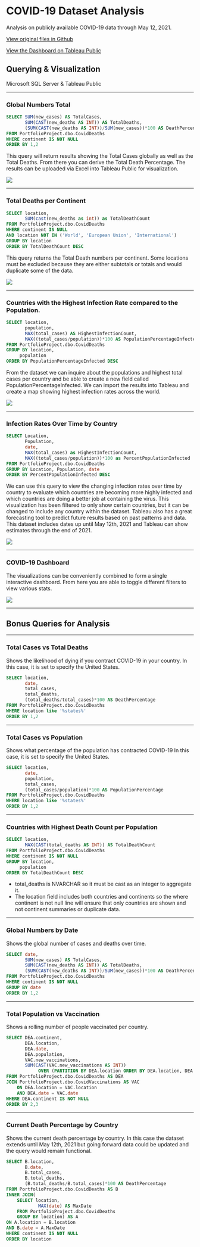 # COVID-19 Dataset Analysis

Analysis on publicly available COVID-19 data through May 12, 2021.

<a href="https://github.com/ajmercado1229/COVID19_Project.git">View original files in Github</a>

<a href="https://public.tableau.com/views/COVIDVisualization_16226608667290/Dashboard1?:language=en-US&:retry=yes&:display_count=n&:origin=viz_share_link">View the Dashboard on Tableau Public</a>

## Querying & Visualization
Microsoft SQL Server & Tableau Public

---

### Global Numbers Total

```sql
SELECT SUM(new_cases) AS TotalCases,
	   SUM(CAST(new_deaths AS INT)) AS TotalDeaths,
	   (SUM(CAST(new_deaths AS INT))/SUM(new_cases))*100 AS DeathPercentage
FROM PortfolioProject.dbo.CovidDeaths
WHERE continent IS NOT NULL
ORDER BY 1,2
```

This query will return results showing the Total Cases globally as well as the Total Deaths. From there you can derive the Total Death Percentage. The results can be uploaded via Excel into Tableau Public for visualization.


<img src="images/covid01.PNG?raw=true"/>

---

### Total Deaths per Continent

```sql
SELECT location, 
       SUM(cast(new_deaths as int)) as TotalDeathCount
FROM PortfolioProject.dbo.CovidDeaths
WHERE continent IS NULL 
AND location NOT IN ('World', 'European Union', 'International')
GROUP BY location
ORDER BY TotalDeathCount DESC
```

This query returns the Total Death numbers per continent. Some locations must be excluded because they are either subtotals or totals and would duplicate some of the data.


<img src="images/covid06.PNG?raw=true"/>

---

### Countries with the Highest Infection Rate compared to the Population.

```sql
SELECT location,
	   population,
	   MAX(total_cases) AS HighestInfectionCount,
	   MAX((total_cases/population))*100 AS PopulationPercentageInfected
FROM PortfolioProject.dbo.CovidDeaths
GROUP BY location,
	 population
ORDER BY PopulationPercentageInfected DESC
```

From the dataset we can inquire about the populations and highest total cases per country and be able to create a new field called PopulationPercentageInfected. We can import the results into Tableau and create a map showing highest infection rates across the world.


<img src="images/covid03.PNG?raw=true"/>

---

### Infection Rates Over Time by Country

```sql
SELECT Location, 
       Population,
       date, 
       MAX(total_cases) as HighestInfectionCount,  
       MAX((total_cases/population))*100 as PercentPopulationInfected
FROM PortfolioProject.dbo.CovidDeaths
GROUP BY Location, Population, date
ORDER BY PercentPopulationInfected DESC
```

We can use this query to view the changing infection rates over time by country to evaluate which countries are becoming more highly infected and which countries are doing a better job at containing the virus. This visualization has been filtered to only show certain countries, but it can be changed to include any country within the dataset. Tableau also has a great forecasting tool to predict future results based on past patterns and data. This dataset includes dates up until May 12th, 2021 and Tableau can show estimates through the end of 2021.


<img src="images/covid04.PNG?raw=true"/>

---

### COVID-19 Dashboard

The visualizations can be conveniently combined to form a single interactive dashboard. From here you are able to toggle different filters to view various stats. 


<img src="images/covid05.PNG?raw=true"/>

---

## Bonus Queries for Analysis

---

### Total Cases vs Total Deaths

Shows the likelihood of dying if you contract COVID-19 in your country.
In this case, it is set to specify the United States.

```sql
SELECT location,
	   date,
	   total_cases,
	   total_deaths,
	   (total_deaths/total_cases)*100 AS DeathPercentage
FROM PortfolioProject.dbo.CovidDeaths
WHERE location like '%states%'
ORDER BY 1,2
```

---

### Total Cases vs Population

Shows what percentage of the population has contracted COVID-19
In this case, it is set to specify the United States.

```sql
SELECT location,
	   date,
	   population,
	   total_cases,
	   (total_cases/population)*100 AS PopulationPercentage
FROM PortfolioProject.dbo.CovidDeaths
WHERE location like '%states%'
ORDER BY 1,2
```

---

### Countries with Highest Death Count per Population

```sql
SELECT location,
	   MAX(CAST(total_deaths AS INT)) AS TotalDeathCount
FROM PortfolioProject.dbo.CovidDeaths
WHERE continent IS NOT NULL
GROUP BY location,
	 population
ORDER BY TotalDeathCount DESC
```

* total_deaths is NVARCHAR so it must be cast as an integer to aggregate it.
* The location field includes both countries and continents so the where continent is not null line will ensure that only countries are shown and not continent summaries or duplicate data.

---

### Global Numbers by Date 

Shows the global number of cases and deaths over time.

```sql
SELECT date,
	   SUM(new_cases) AS TotalCases,
	   SUM(CAST(new_deaths AS INT)) AS TotalDeaths,
	   (SUM(CAST(new_deaths AS INT))/SUM(new_cases))*100 AS DeathPercentage
FROM PortfolioProject.dbo.CovidDeaths
WHERE continent IS NOT NULL
GROUP BY date
ORDER BY 1,2
```

---

### Total Population vs Vaccination

Shows a rolling number of people vaccinated per country.

```sql
SELECT DEA.continent,
	   DEA.location,
	   DEA.date,
	   DEA.population,
	   VAC.new_vaccinations,
	   SUM(CAST(VAC.new_vaccinations AS INT)) 
			OVER (PARTITION BY DEA.location ORDER BY DEA.location, DEA.date) AS RollingPeopleVaccinated
FROM PortfolioProject.dbo.CovidDeaths AS DEA
JOIN PortfolioProject.dbo.CovidVaccinations AS VAC
	ON DEA.location = VAC.location
	AND DEA.date = VAC.date
WHERE DEA.continent IS NOT NULL
ORDER BY 2,3
```

---

### Current Death Percentage by Country

Shows the current death percentage by country. In this case the dataset extends until May 12th, 2021 but going forward data could be updated and the query would remain functional.
```sql
SELECT B.location,
	   B.date,
	   B.total_cases,
	   B.total_deaths,
	   (B.total_deaths/B.total_cases)*100 AS DeathPercentage
FROM PortfolioProject.dbo.CovidDeaths AS B
INNER JOIN(
	SELECT location,
			MAX(date) AS MaxDate
	FROM PortfolioProject.dbo.CovidDeaths
	GROUP BY location) AS A
ON A.location = B.location 
AND B.date = A.MaxDate
WHERE continent IS NOT NULL
ORDER BY location
```

